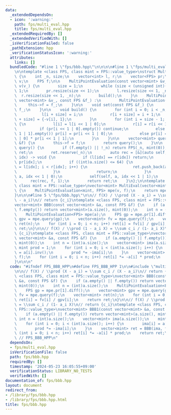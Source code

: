```yaml
---
data:
  _extendedDependsOn:
  - icon: ':warning:'
    path: fps/multi_eval.hpp
    title: fps/multi_eval.hpp
  _extendedRequiredBy: []
  _extendedVerifiedWith: []
  _isVerificationFailed: false
  _pathExtension: hpp
  _verificationStatusIcon: ':warning:'
  attributes:
    links: []
  bundledCode: "#line 1 \"fps/bbb.hpp\"\n\n\n\n#line 1 \"fps/multi_eval.hpp\"\n\n\n\
    \n\ntemplate <class FPS, class mint = FPS::value_type>\nstruct MultiPointEvaluation\
    \ {\n    int _n, size;\n    vector<int> l, r;\n    vector<FPS> pr;\n    vector<mint>\
    \ v;\n    FPS f;\n\n    MultiPointEvaluation(const vector<mint> &v_) : _n(int(v_.size())),\
    \ v(v_) {\n        size = 1;\n        while (size < (unsigned int)(_n)) size <<=\
    \ 1;\n        pr.resize(size << 1);\n        l.resize(size << 1, _n);\n      \
    \  r.resize(size << 1, _n);\n        build();\n    }\n    MultiPointEvaluation(const\
    \ vector<mint> &v_, const FPS &f_) :\n        MultiPointEvaluation(v_) {\n   \
    \     this->f = f_;\n    }\n\n    void set(const FPS &f_) {\n        this->f =\
    \ f_;\n    }\n\n    void build() {\n        for (int i = 0; i < _n; i++) {\n \
    \           l[i + size] = i;\n            r[i + size] = i + 1;\n            pr[i\
    \ + size] = {-v[i], 1};\n        }\n        for (int i = size - 1; i > 0; i--)\
    \ {\n            l[i] = l[i << 1 | 0];\n            r[i] = r[i << 1 | 1];\n  \
    \          if (pr[i << 1 | 0].empty()) continue;\n            else if (pr[i <<\
    \ 1 | 1].empty()) pr[i] = pr[i << 1 | 0];\n            else pr[i] = pr[i << 1\
    \ | 0] * pr[i << 1 | 1];\n        }\n    }\n\n    vector<mint> query(const FPS\
    \ &f) {\n        this->f = f;\n        return query();\n    }\n\n    vector<mint>\
    \ query() {\n        if (f.empty() || !_n) return FPS(_n, mint(0));\n        vector<mint>\
    \ ret;\n        ret.reserve(_n);\n        auto rec = [&](auto self, FPS a, int\
    \ idx) -> void {\n            if (l[idx] == r[idx]) return;\n            a %=\
    \ pr[idx];\n            if ((int)a.size() <= 64) {\n                for (int i\
    \ = l[idx]; i < r[idx]; i++) {\n                    ret.push_back(a.eval(v[i]));\n\
    \                }\n                return;\n            }\n            self(self,\
    \ a, idx << 1 | 0);\n            self(self, a, idx << 1 | 1);\n        };\n  \
    \      rec(rec, f, 1);\n        return ret;\n    }\n};\n\ntemplate <class FPS,\
    \ class mint = FPS::value_type>\nvector<mint> MultiEval(vector<mint> v, FPS f)\
    \ {\n    MultiPointEvaluation<mint, FPS> mpe(v, f);\n    return mpe.query();\n\
    }\n\n\n#line 5 \"fps/bbb.hpp\"\n\n// f(X) / \\prod (X - a_i) = \\sum c_i / (X\
    \ - a_i)\n// return {c_i}\ntemplate <class FPS, class mint = FPS::value_type>\n\
    vector<mint> BBB(const vector<mint> &a, const FPS &f) {\n    if (a.empty() ||\
    \ f.empty()) return vector<mint>(a.size(), mint(0));\n    int n = (int)a.size();\n\
    \    MultiPointEvaluation<FPS> mpe(a);\n    FPS gp = mpe.pr[1].diff();\n    vector<mint>\
    \ gpv = mpe.query(gp);\n    vector<mint> fv = mpe.query(f);\n    vector<mint>\
    \ ret(n);\n    for (int i = 0; i < n; i++) ret[i] = fv[i] / gpv[i];\n    return\
    \ ret;\n}\n\n// f(X) / \\prod (1 - a_i X) = \\sum c_i / (1- a_i X)\n// return\
    \ {c_i}\ntemplate <class FPS, class mint = FPS::value_type>\nvector<mint> BBB1(const\
    \ vector<mint> &a, const FPS &f) {\n    if (a.empty() || f.empty()) return vector<mint>(a.size(),\
    \ mint(0));\n    int n = (int)a.size();\n    vector<mint> ima(a.size());\n   \
    \ mint prod = 1;\n    for (int i = 0; i < (int)a.size(); i++) {\n        ima[i]\
    \ = a[i].inv();\n        prod *= -ima[i];\n    }\n    vector<mint> ret = BBB(ima,\
    \ f);\n    for (int i = 0; i < n; i++) ret[i] *= -a[i] * prod;\n    return ret;\n\
    }\n\n\n"
  code: "#ifndef FPS_BBB_HPP\n#define FPS_BBB_HPP 1\n\n#include \"multi_eval.hpp\"\
    \n\n// f(X) / \\prod (X - a_i) = \\sum c_i / (X - a_i)\n// return {c_i}\ntemplate\
    \ <class FPS, class mint = FPS::value_type>\nvector<mint> BBB(const vector<mint>\
    \ &a, const FPS &f) {\n    if (a.empty() || f.empty()) return vector<mint>(a.size(),\
    \ mint(0));\n    int n = (int)a.size();\n    MultiPointEvaluation<FPS> mpe(a);\n\
    \    FPS gp = mpe.pr[1].diff();\n    vector<mint> gpv = mpe.query(gp);\n    vector<mint>\
    \ fv = mpe.query(f);\n    vector<mint> ret(n);\n    for (int i = 0; i < n; i++)\
    \ ret[i] = fv[i] / gpv[i];\n    return ret;\n}\n\n// f(X) / \\prod (1 - a_i X)\
    \ = \\sum c_i / (1- a_i X)\n// return {c_i}\ntemplate <class FPS, class mint =\
    \ FPS::value_type>\nvector<mint> BBB1(const vector<mint> &a, const FPS &f) {\n\
    \    if (a.empty() || f.empty()) return vector<mint>(a.size(), mint(0));\n   \
    \ int n = (int)a.size();\n    vector<mint> ima(a.size());\n    mint prod = 1;\n\
    \    for (int i = 0; i < (int)a.size(); i++) {\n        ima[i] = a[i].inv();\n\
    \        prod *= -ima[i];\n    }\n    vector<mint> ret = BBB(ima, f);\n    for\
    \ (int i = 0; i < n; i++) ret[i] *= -a[i] * prod;\n    return ret;\n}\n\n#endif\
    \ // FPS_BBB_HPP\n"
  dependsOn:
  - fps/multi_eval.hpp
  isVerificationFile: false
  path: fps/bbb.hpp
  requiredBy: []
  timestamp: '2024-05-23 16:05:55+09:00'
  verificationStatus: LIBRARY_NO_TESTS
  verifiedWith: []
documentation_of: fps/bbb.hpp
layout: document
redirect_from:
- /library/fps/bbb.hpp
- /library/fps/bbb.hpp.html
title: fps/bbb.hpp
---
```

